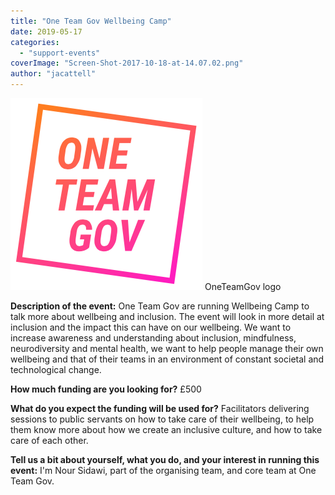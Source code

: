 ```yaml
---
title: "One Team Gov Wellbeing Camp"
date: 2019-05-17
categories:
  - "support-events"
coverImage: "Screen-Shot-2017-10-18-at-14.07.02.png"
author: "jacattell"
---
```


[![OneTeamGov logo](images/Screen-Shot-2017-10-18-at-14.07.02.png)](https://www.ukgovcamp.com/wp-content/uploads/2017/10/Screen-Shot-2017-10-18-at-14.07.02.png) OneTeamGov logo

**Description of the event:** One Team Gov are running Wellbeing Camp to talk more about wellbeing and inclusion. The event will look in more detail at inclusion and the impact this can have on our wellbeing. We want to increase awareness and understanding about inclusion, mindfulness, neurodiversity and mental health, we want to help people manage their own wellbeing and that of their teams in an environment of constant societal and technological change.

**How much funding are you looking for?** £500

**What do you expect the funding will be used for?** Facilitators delivering sessions to public servants on how to take care of their wellbeing, to help them know more about how we create an inclusive culture, and how to take care of each other.

**Tell us a bit about yourself, what you do, and your interest in running this event:** I'm Nour Sidawi, part of the organising team, and core team at One Team Gov.
